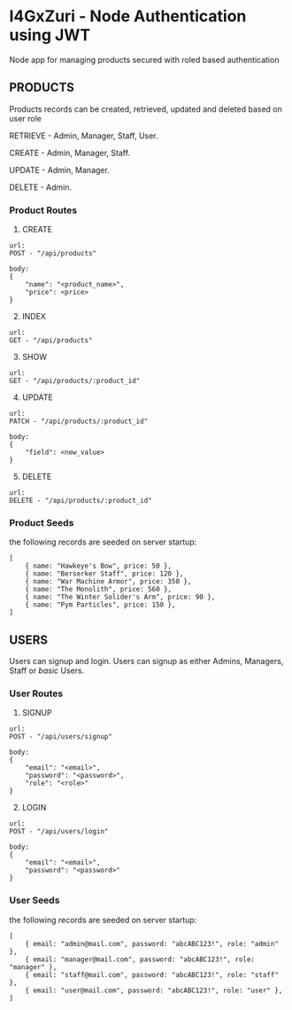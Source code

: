 # I4GxZuri - Node Authentication using JWT

Node app for managing products secured with roled based authentication

## PRODUCTS

Products records can be created, retrieved, updated and deleted based on user role

RETRIEVE - Admin, Manager, Staff, User.

CREATE - Admin, Manager, Staff.

UPDATE - Admin, Manager.

DELETE - Admin.

### Product Routes

1. CREATE

```
url:
POST - "/api/products"

body:
{
    "name": "<product_name>",
    "price": <price>
}
```

2. INDEX

```
url:
GET - "/api/products"
```

3. SHOW

```
url:
GET - "/api/products/:product_id"
```

4. UPDATE

```
url:
PATCH - "/api/products/:product_id"

body:
{
    "field": <new_value>
}
```

5. DELETE

```
url:
DELETE - "/api/products/:product_id"
```

### Product Seeds

the following records are seeded on server startup:

```
[
    { name: "Hawkeye's Bow", price: 50 },
    { name: "Berserker Staff", price: 120 },
    { name: "War Machine Armor", price: 350 },
    { name: "The Monolith", price: 560 },
    { name: "The Winter Solider's Arm", price: 90 },
    { name: "Pym Particles", price: 150 },
]
```

## USERS

Users can signup and login. Users can signup as either Admins, Managers, Staff or _basic_ Users.

### User Routes

1. SIGNUP

```
url:
POST - "/api/users/signup"

body:
{
    "email": "<email>",
    "password": "<password>",
    "role": "<role>"
}
```

2. LOGIN

```
url:
POST - "/api/users/login"

body:
{
    "email": "<email>",
    "password": "<password>"
}
```

### User Seeds

the following records are seeded on server startup:

```
[
    { email: "admin@mail.com", password: "abcABC123!", role: "admin" },
    { email: "manager@mail.com", password: "abcABC123!", role: "manager" },
    { email: "staff@mail.com", password: "abcABC123!", role: "staff" },
    { email: "user@mail.com", password: "abcABC123!", role: "user" },
]
```
